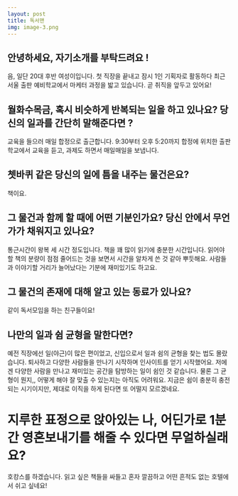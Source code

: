 ```yaml
---
layout: post
title: 독서맨
img: image-3.png
---
```



## 안녕하세요, 자기소개를 부탁드려요 !

음, 일단 20대 후반 여성이입니다. 첫 직장을 끝내고 잠시 1인 기획자로 활동하다 최근 서울 출판 예비학교에서 마케터 과정을 밟고 있습니다. 곧 취직을 앞두고 있어요!


## 월화수목금, 혹시 비슷하게 반복되는 일을 하고 있나요? 당신의 일과를 간단히 말해준다면 ?

교육을 들으러 매일 합정으로 출근합니다. 9:30부터 오후 5:20까지 합정에 위치한 출판학교에서 교육을 듣고, 과제도 하면서 매일매일을 보냅니다.


## 쳇바퀴 같은 당신의 일에 틈을 내주는 물건은요?

책이요.

## 그 물건과 함께 할 때에 어떤 기분인가요? 당신 안에서 무언가가 채워지고 있나요?

통근시간이 왕복 세 시간 정도입니다. 책을 꽤 많이 읽기에 충분한 시간입니다. 읽어야 할 책의 분량이 점점 줄어드는 것을 보면서 시간을 알차게 쓴 것 같아 뿌듯해요. 사람들과 이야기할 거리가 늘어났다는 기분에 재미있기도 하고요.


## 그 물건의 존재에 대해 알고 있는 동료가 있나요?

같이 독서모임을 하는 친구들이요!

## 나만의 일과 쉼 균형을 말한다면?

예전 직장에선 일(야근)이 많은 편이었고, 신입으로서 일과 쉼의 균형을 찾는 법도 몰랐습니다. 퇴사하고 다양한 사람들을 만나기 시작하며 인사이트를 얻기 시작했어요. 저에겐 다양한 사람을 만나고 재미있는 공간을 탐방하는 일이 쉼인 것 같습니다. 물론 그 균형이 뭔지,, 어떻게 해야 잘 맞출 수 있는지는 아직도 어려워요. 지금은 쉼이 충분히 충전되는 시기이지만, 제대로 이직을 하게 된다면 또 어떨지 모르겠네요.

# 지루한 표정으로 앉아있는 나, 어딘가로 1분 간 영혼보내기를 해줄 수 있다면 무얼하실래요?

호캉스를 하겠습니다. 읽고 싶은 책들을 싸들고 혼자 깔끔하고 어떤 흔적도 없는 호텔에서 쉬고 싶네요!

